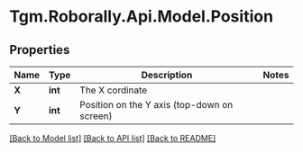 
# Tgm.Roborally.Api.Model.Position

## Properties

Name | Type | Description | Notes
------------ | ------------- | ------------- | -------------
**X** | **int** | The X cordinate | 
**Y** | **int** | Position on the Y axis (top-down on screen) | 

[[Back to Model list]](../README.md#documentation-for-models)
[[Back to API list]](../README.md#documentation-for-api-endpoints)
[[Back to README]](../README.md)

